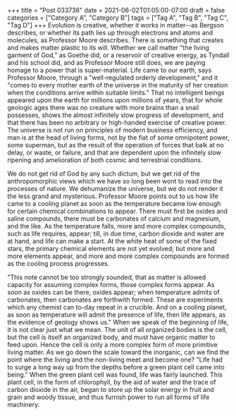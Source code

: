 +++
title = "Post 033738"
date = 2021-06-02T01:05:00-07:00
draft = false
categories = ["Category A", "Category B"]
tags = ["Tag A", "Tag B", "Tag C", "Tag D"]
+++
Evolution is creative, whether it works in matter--as Bergson describes, or whether its path lies up through electrons and atoms and molecules, as Professor Moore describes. There is something that creates and makes matter plastic to its will. Whether we call matter "the living garment of God," as Goethe did, or a reservoir of creative energy, as Tyndall and his school did, and as Professor Moore still does, we are paying homage to a power that is super-material. Life came to our earth, says Professor Moore, through a "well-regulated orderly development," and it "comes to every mother earth of the universe in the maturity of her creation when the conditions arrive within suitable limits." That no intelligent beings appeared upon the earth for millions upon millions of years, that for whole geologic ages there was no creature with more brains than a snail possesses, shows the almost infinitely slow progress of development, and that there has been no arbitrary or high-handed exercise of creative power. The universe is not run on principles of modern business efficiency, and man is at the head of living forms, not by the fiat of some omnipotent power, some superman, but as the result of the operation of forces that balk at no delay, or waste, or failure, and that are dependent upon the infinitely slow ripening and amelioration of both cosmic and terrestrial conditions.

We do not get rid of God by any such dictum, but we get rid of the anthropomorphic views which we have so long been wont to read into the processes of nature. We dehumanize the universe, but we do not render it the less grand and mysterious. Professor Moore points out to us how life came to a cooling planet as soon as the temperature became low enough for certain chemical combinations to appear. There must first be oxides and saline compounds, there must be carbonates of calcium and magnesium, and the like. As the temperature falls, more and more complex compounds, such as life requires, appear; till, in due time, carbon dioxide and water are at hand, and life can make a start. At the white heat of some of the fixed stars, the primary chemical elements are not yet evolved; but more and more elements appear, and more and more complex compounds are formed as the cooling process progresses.

"This note cannot be too strongly sounded, that as matter is allowed capacity for assuming complex forms, those complex forms appear. As soon as oxides can be there, oxides appear; when temperature admits of carbonates, then carbonates are forthwith formed. These are experiments which any chemist can to-day repeat in a crucible. And on a cooling planet, as soon as temperature will admit the presence of life, then life appears, as the evidence of geology shows us." When we speak of the beginning of life, it is not clear just what we mean. The unit of all organized bodies is the cell, but the cell is itself an organized body, and must have organic matter to feed upon. Hence the cell is only a more complex form of more primitive living matter. As we go down the scale toward the inorganic, can we find the point where the living and the non-living meet and become one? "Life had to surge a long way up from the depths before a green plant cell came into being." When the green plant cell was found, life was fairly launched. This plant cell, in the form of chlorophyll, by the aid of water and the trace of carbon dioxide in the air, began to store up the solar energy in fruit and grain and woody tissue, and thus furnish power to run all forms of life machinery.
